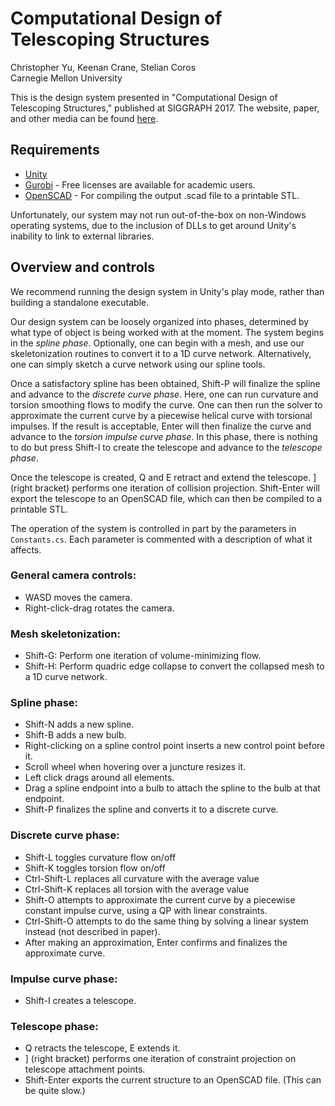 # Computational Design of Telescoping Structures

Christopher Yu, Keenan Crane, Stelian Coros\
Carnegie Mellon University

This is the design system presented in "Computational Design of Telescoping Structures," published at SIGGRAPH 2017.
The website, paper, and other media can be found [here](http://www.cs.cmu.edu/~christoy/Projects/Telescopes.html).

## Requirements

* [Unity](https://unity3d.com/)
* [Gurobi](http://www.gurobi.com/) - Free licenses are available for academic users.
* [OpenSCAD](http://www.openscad.org/) - For compiling the output .scad file to a printable STL.

Unfortunately, our system may not run out-of-the-box on non-Windows operating systems, due to the inclusion of DLLs to get around Unity's inability to link to external libraries.

## Overview and controls

We recommend running the design system in Unity's play mode, rather than building a standalone executable.

Our design system can be loosely organized into phases, determined by what type of object is being worked with at the moment. The system begins in the _spline phase_. Optionally, one can begin with a mesh, and use our skeletonization routines to convert it to a 1D curve network. Alternatively, one can simply sketch a curve network using our spline tools.

Once a satisfactory spline has been obtained, Shift-P will finalize the spline and advance to the _discrete curve phase_. Here, one can run curvature and torsion smoothing flows to modify the curve. One can then run the solver to approximate the current curve by a piecewise helical curve with torsional impulses. If the result is acceptable, Enter will then finalize the curve and advance to the _torsion impulse curve phase_. In this phase, there is nothing to do but press Shift-I to create the telescope and advance to the _telescope phase_.

Once the telescope is created, Q and E retract and extend the telescope. ] (right bracket) performs one iteration of collision projection. Shift-Enter will export the telescope to an OpenSCAD file, which can then be compiled to a printable STL.

The operation of the system is controlled in part by the parameters in `Constants.cs`. Each parameter is commented with a description of what it affects.

### General camera controls:

* WASD moves the camera.
* Right-click-drag rotates the camera.

### Mesh skeletonization:

* Shift-G: Perform one iteration of volume-minimizing flow.
* Shift-H: Perform quadric edge collapse to convert the collapsed mesh to a 1D curve network.

### Spline phase:

* Shift-N adds a new spline.
* Shift-B adds a new bulb.
* Right-clicking on a spline control point inserts a new control point before it.
* Scroll wheel when hovering over a juncture resizes it.
* Left click drags around all elements.
* Drag a spline endpoint into a bulb to attach the spline to the bulb at that endpoint.
* Shift-P finalizes the spline and converts it to a discrete curve.

### Discrete curve phase:

* Shift-L toggles curvature flow on/off
* Shift-K toggles torsion flow on/off
* Ctrl-Shift-L replaces all curvature with the average value
* Ctrl-Shift-K replaces all torsion with the average value
* Shift-O attempts to approximate the current curve by a piecewise constant impulse curve, using a QP with linear constraints.
* Ctrl-Shift-O attempts to do the same thing by solving a linear system instead (not described in paper).
* After making an approximation, Enter confirms and finalizes the approximate curve.

### Impulse curve phase:

* Shift-I creates a telescope.

### Telescope phase:

* Q retracts the telescope, E extends it.
* ] (right bracket) performs one iteration of constraint projection on telescope attachment points.
* Shift-Enter exports the current structure to an OpenSCAD file. (This can be quite slow.)
